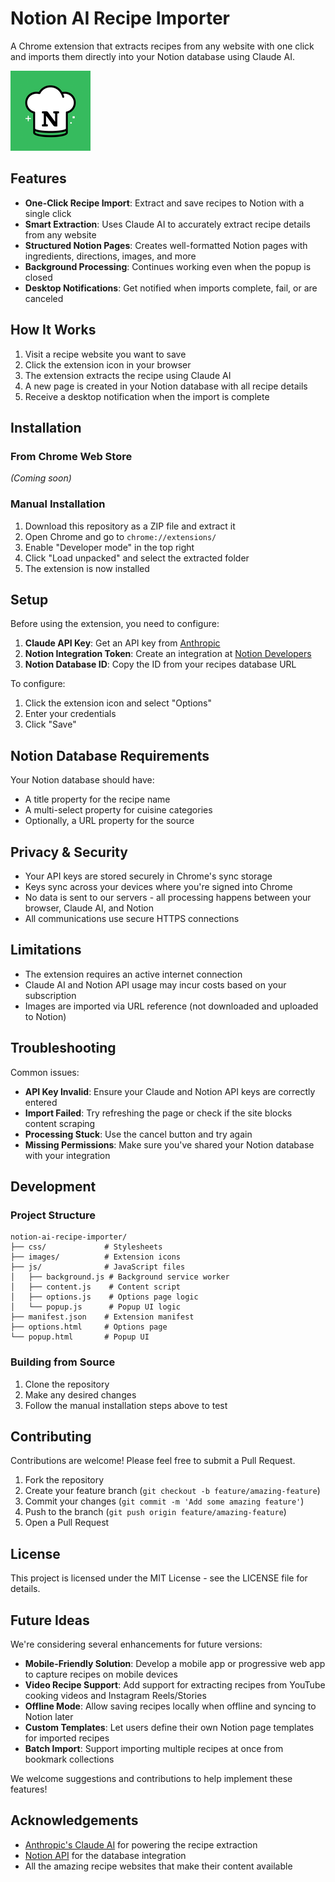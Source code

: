 # Notion AI Recipe Importer

A Chrome extension that extracts recipes from any website with one click and imports them directly into your Notion database using Claude AI.

![Banner Image showing the extension in action](images/icon128.png)

## Features

- **One-Click Recipe Import**: Extract and save recipes to Notion with a single click
- **Smart Extraction**: Uses Claude AI to accurately extract recipe details from any website
- **Structured Notion Pages**: Creates well-formatted Notion pages with ingredients, directions, images, and more
- **Background Processing**: Continues working even when the popup is closed
- **Desktop Notifications**: Get notified when imports complete, fail, or are canceled

## How It Works

1. Visit a recipe website you want to save
2. Click the extension icon in your browser
3. The extension extracts the recipe using Claude AI
4. A new page is created in your Notion database with all recipe details
5. Receive a desktop notification when the import is complete

## Installation

### From Chrome Web Store
*(Coming soon)*

### Manual Installation
1. Download this repository as a ZIP file and extract it
2. Open Chrome and go to `chrome://extensions/`
3. Enable "Developer mode" in the top right
4. Click "Load unpacked" and select the extracted folder
5. The extension is now installed

## Setup

Before using the extension, you need to configure:

1. **Claude API Key**: Get an API key from [Anthropic](https://www.anthropic.com/)
2. **Notion Integration Token**: Create an integration at [Notion Developers](https://www.notion.so/my-integrations)
3. **Notion Database ID**: Copy the ID from your recipes database URL

To configure:
1. Click the extension icon and select "Options"
2. Enter your credentials
3. Click "Save"

## Notion Database Requirements

Your Notion database should have:
- A title property for the recipe name
- A multi-select property for cuisine categories
- Optionally, a URL property for the source

## Privacy & Security

- Your API keys are stored securely in Chrome's sync storage
- Keys sync across your devices where you're signed into Chrome
- No data is sent to our servers - all processing happens between your browser, Claude AI, and Notion
- All communications use secure HTTPS connections

## Limitations

- The extension requires an active internet connection
- Claude AI and Notion API usage may incur costs based on your subscription
- Images are imported via URL reference (not downloaded and uploaded to Notion)

## Troubleshooting

Common issues:
- **API Key Invalid**: Ensure your Claude and Notion API keys are correctly entered
- **Import Failed**: Try refreshing the page or check if the site blocks content scraping
- **Processing Stuck**: Use the cancel button and try again
- **Missing Permissions**: Make sure you've shared your Notion database with your integration

## Development

### Project Structure
```
notion-ai-recipe-importer/
├── css/             # Stylesheets
├── images/          # Extension icons
├── js/              # JavaScript files
│   ├── background.js # Background service worker
│   ├── content.js    # Content script
│   ├── options.js    # Options page logic
│   └── popup.js      # Popup UI logic
├── manifest.json    # Extension manifest
├── options.html     # Options page
└── popup.html       # Popup UI
```

### Building from Source
1. Clone the repository
2. Make any desired changes
3. Follow the manual installation steps above to test

## Contributing

Contributions are welcome! Please feel free to submit a Pull Request.

1. Fork the repository
2. Create your feature branch (`git checkout -b feature/amazing-feature`)
3. Commit your changes (`git commit -m 'Add some amazing feature'`)
4. Push to the branch (`git push origin feature/amazing-feature`)
5. Open a Pull Request

## License

This project is licensed under the MIT License - see the LICENSE file for details.

## Future Ideas

We're considering several enhancements for future versions:

- **Mobile-Friendly Solution**: Develop a mobile app or progressive web app to capture recipes on mobile devices
- **Video Recipe Support**: Add support for extracting recipes from YouTube cooking videos and Instagram Reels/Stories
- **Offline Mode**: Allow saving recipes locally when offline and syncing to Notion later
- **Custom Templates**: Let users define their own Notion page templates for imported recipes
- **Batch Import**: Support importing multiple recipes at once from bookmark collections

We welcome suggestions and contributions to help implement these features!

## Acknowledgements

- [Anthropic's Claude AI](https://www.anthropic.com/) for powering the recipe extraction
- [Notion API](https://developers.notion.com/) for the database integration
- All the amazing recipe websites that make their content available